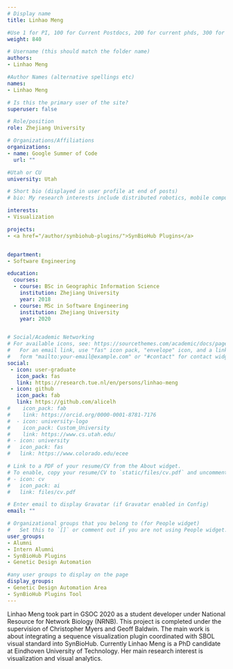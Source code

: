 ```yaml
---
# Display name
title: Linhao Meng

#Use 1 for PI, 100 for Current Postdocs, 200 for current phds, 300 for current masters, 400 for current undergrads, 800 for alum postdocs, 810 for alum phds, 820 for alum masters, 830 for alum undergrads, 840 for intern Students
weight: 840

# Username (this should match the folder name)
authors:
- Linhao Meng

#Author Names (alternative spellings etc)
names:
- Linhao Meng

# Is this the primary user of the site?
superuser: false

# Role/position
role: Zhejiang University

# Organizations/Affiliations
organizations:
- name: Google Summer of Code
  url: ""

#Utah or CU
university: Utah

# Short bio (displayed in user profile at end of posts)
# bio: My research interests include distributed robotics, mobile computing and programmable matter.

interests:
- Visualization

projects:
- <a href="/author/synbiohub-plugins/">SynBioHub Plugins</a>


department:
- Software Engineering

education:
  courses:
  - course: BSc in Geographic Information Science
    institution: Zhejiang University
    year: 2018
  - course: MSc in Software Engineering
    institution: Zhejiang University
    year: 2020


# Social/Academic Networking
# For available icons, see: https://sourcethemes.com/academic/docs/page-builder/#icons
#   For an email link, use "fas" icon pack, "envelope" icon, and a link in the
#   form "mailto:your-email@example.com" or "#contact" for contact widget.
social:
 - icon: user-graduate
   icon_pack: fas
   link: https://research.tue.nl/en/persons/linhao-meng
 - icon: github
   icon_pack: fab
   link: https://github.com/alicelh
#    icon_pack: fab
#    link: https://orcid.org/0000-0001-8781-7176
#  - icon: university-logo
#    icon_pack: Custom_University
#    link: https://www.cs.utah.edu/
# - icon: university
#   icon_pack: fas
#   link: https://www.colorado.edu/ecee

# Link to a PDF of your resume/CV from the About widget.
# To enable, copy your resume/CV to `static/files/cv.pdf` and uncomment the lines below.
# - icon: cv
#   icon_pack: ai
#   link: files/cv.pdf

# Enter email to display Gravatar (if Gravatar enabled in Config)
email: ""

# Organizational groups that you belong to (for People widget)
#   Set this to `[]` or comment out if you are not using People widget.
user_groups:
- Alumni
- Intern Alumni
- SynBioHub Plugins
- Genetic Design Automation

#any user groups to display on the page
display_groups:
- Genetic Design Automation Area
- SynBioHub Plugins Tool
---
```


Linhao Meng took part in GSOC 2020 as a student developer under National Resource for Network Biology (NRNB). This project is completed under the supervision of Christopher Myers and Geoff Baldwin. The main work is about integrating a sequence visualization plugin coordinated with SBOL visual standard into SynBioHub. Currently Linhao Meng is a PhD candidate at Eindhoven University of Technology. Her main research interest is visualization and visual analytics.